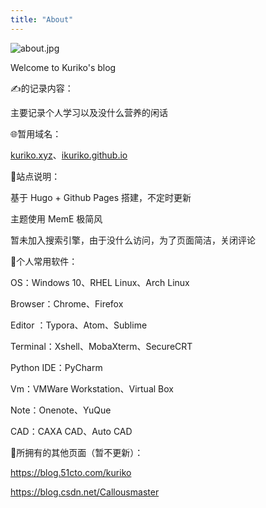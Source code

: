 ```yaml
---
title: "About"
---
```







![about.jpg](/images/about.jpg)



Welcome to Kuriko's blog  



✍️的记录内容：  

主要记录个人学习以及没什么营养的闲话



🌐暂用域名：  

[kuriko.xyz](https://www.kuriko.xyz)、[ikuriko.github.io](https://ikuriko.github.io)



📃站点说明：  

基于 Hugo + Github Pages 搭建，不定时更新  

主题使用 MemE 极简风  

暂未加入搜索引擎，由于没什么访问，为了页面简洁，关闭评论  



🔧个人常用软件：  

OS：Windows 10、RHEL Linux、Arch Linux

Browser：Chrome、Firefox

Editor ：Typora、Atom、Sublime

Terminal：Xshell、MobaXterm、SecureCRT

Python IDE：PyCharm

Vm：VMWare Workstation、Virtual Box

Note：Onenote、YuQue

CAD：CAXA CAD、Auto CAD



📖所拥有的其他页面（暂不更新）：

https://blog.51cto.com/kuriko

https://blog.csdn.net/Callousmaster

